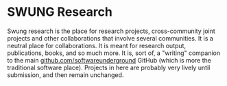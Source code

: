 # SWUNG Research

Swung research is the place for research projects, cross-community joint projects and other collaborations that involve several communities. It is a neutral place for collaborations. It is meant for research output, publications, books, and so much more. It is, sort of, a "writing" companion to the main [github.com/softwareunderground](https://github.com/softwareunderground) GitHub (which is more the traditional software place). Projects in here are probably very lively until submission, and then remain unchanged.
